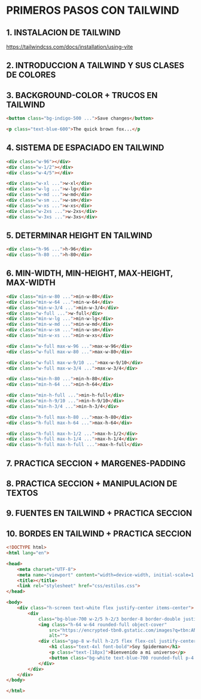 # PRIMEROS PASOS CON TAILWIND

## 1. INSTALACION DE TAILWIND

https://tailwindcss.com/docs/installation/using-vite

## 2. INTRODUCCION A TAILWIND Y SUS CLASES DE COLORES

## 3. BACKGROUND-COLOR + TRUCOS EN TAILWIND

```html
<button class="bg-indigo-500 ...">Save changes</button>
```

```html
<p class="text-blue-600">The quick brown fox...</p
```

## 4. SISTEMA DE ESPACIADO EN TAILWIND

```html
<div class="w-96"></div>
<div class="w-1/2"></div>
<div class="w-4/5"></div>
```

```html
<div class="w-xl ...">w-xl</div>
<div class="w-lg ...">w-lg</div>
<div class="w-md ...">w-md</div>
<div class="w-sm ...">w-sm</div>
<div class="w-xs ...">w-xs</div>
<div class="w-2xs ...">w-2xs</div>
<div class="w-3xs ...">w-3xs</div>
```

## 5. DETERMINAR HEIGHT EN TAILWIND

```html
<div class="h-96 ...">h-96</div>
<div class="h-80 ...">h-80</div>
```

## 6. MIN-WIDTH, MIN-HEIGHT, MAX-HEIGHT, MAX-WIDTH

```html
<div class="min-w-80 ...">min-w-80</div>
<div class="min-w-64 ...">min-w-64</div>
<div class="min-w-3/4 ...">min-w-3/4</div>
<div class="w-full ...">w-full</div>
<div class="min-w-lg ...">min-w-lg</div>
<div class="min-w-md ...">min-w-md</div>
<div class="min-w-sm ...">min-w-sm</div>
<div class="min-w-xs ...">min-w-xs</div>
```

```html
<div class="w-full max-w-96 ...">max-w-96</div>
<div class="w-full max-w-80 ...">max-w-80</div>

<div class="w-full max-w-9/10 ...">max-w-9/10</div>
<div class="w-full max-w-3/4 ...">max-w-3/4</div>
```

```html
<div class="min-h-80 ...">min-h-80</div>
<div class="min-h-64 ...">min-h-64</div>

<div class="min-h-full ...">min-h-full</div>
<div class="min-h-9/10 ...">min-h-9/10</div>
<div class="min-h-3/4 ...">min-h-3/4</div>
```

```html
<div class="h-full max-h-80 ...">max-h-80</div>
<div class="h-full max-h-64 ...">max-h-64</div>

<div class="h-full max-h-1/2 ...">max-h-1/2</div>
<div class="h-full max-h-1/4 ...">max-h-1/4</div>
<div class="h-full max-h-full ...">max-h-full</div>
```

## 7. PRACTICA SECCION + MARGENES-PADDING

## 8. PRACTICA SECCION + MANIPULACION DE TEXTOS

## 9. FUENTES EN TAILWIND + PRACTICA SECCION

## 10. BORDES EN TAILWIND + PRACTICA SECCION

```html
<!DOCTYPE html>
<html lang="en">

<head>
    <meta charset="UTF-8">
    <meta name="viewport" content="width=device-width, initial-scale=1.0">
    <title></title>
    <link rel="stylesheet" href="css/estilos.css">
</head>

<body>
    <div class="h-screen text-white flex justify-center items-center">
        <div
            class="bg-blue-700 w-2/5 h-2/3 border-8 border-double justify-center items-center flex flex-col rounded-md shadow-xl">
            <img class="h-64 w-64 rounded-full object-cover"
                src="https://encrypted-tbn0.gstatic.com/images?q=tbn:ANd9GcTiv6LZSP05dCOSabNJAEASN6eifbg6SkC41CAHXKInFvlJk9XFfdQFLtE9K1X950a5HC0&usqp=CAU"
                alt="">
            <div class="gap-8 w-full h-2/5 flex flex-col justify-center items-center ">
                <h1 class="text-4xl font-bold">Soy Spiderman</h1>
                <p class="text-[18px]">Bienvenido a mi universo</p>
                <button class="bg-white text-blue-700 rounded-full p-4 w-[170px]">Contáctame</button>
            </div>
        </div>
    </div>
</body>

</html>
```